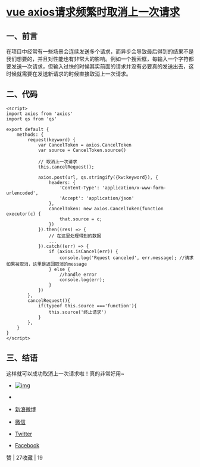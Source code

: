# [vue axios请求频繁时取消上一次请求](https://segmentfault.com/a/1190000016963943)

## 一、前言

在项目中经常有一些场景会连续发送多个请求，而异步会导致最后得到的结果不是我们想要的，并且对性能也有非常大的影响。例如一个搜索框，每输入一个字符都要发送一次请求，但输入过快的时候其实前面的请求并没有必要真的发送出去，这时候就需要在发送新请求的时候直接取消上一次请求。

## 二、代码

```
<script>
import axios from 'axios'
import qs from 'qs'

export default {
    methods: {
        request(keyword) {
            var CancelToken = axios.CancelToken
            var source = CancelToken.source()
              
            // 取消上一次请求
            this.cancelRequest();
            
            axios.post(url, qs.stringify({kw:keyword}), {
                headers: {
                    'Content-Type': 'application/x-www-form-urlencoded',
                    'Accept': 'application/json'
                },
                cancelToken: new axios.CancelToken(function executor(c) {
                    that.source = c;
                })
            }).then((res) => {
                // 在这里处理得到的数据
                ...
            }).catch((err) => {
                if (axios.isCancel(err)) {
                    console.log('Rquest canceled', err.message); //请求如果被取消，这里是返回取消的message
                } else {
                    //handle error
                    console.log(err);
                }
            })
        },
        cancelRequest(){
            if(typeof this.source ==='function'){
                this.source('终止请求')
            }
        },
    }
}
</script>
```

## 三、结语

这样就可以成功取消上一次请求啦！真的非常好用~

- [![img](https://cdn.segmentfault.com/v-5cc2cd8e/global/img/creativecommons-cc.svg)](https://creativecommons.org/licenses/by-nc-nd/4.0/)
- 

- [新浪微博](javascript:void(0);)
- [微信](javascript:void(0);)
- [Twitter](javascript:void(0);)
- [Facebook](javascript:void(0);)



赞  |   27收藏  |  19


  